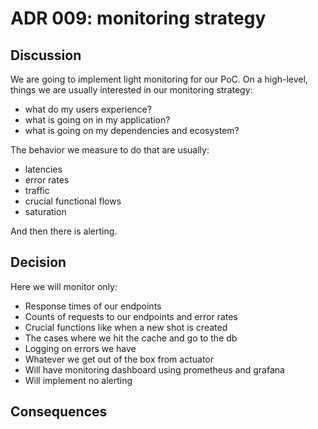 # ADR 009: monitoring strategy

## Discussion
We are going to implement light monitoring for our PoC. On a high-level, things we are usually interested in our monitoring strategy:
* what do my users experience?
* what is going on in my application?
* what is going on my dependencies and ecosystem?

The behavior we measure to do that are usually:
* latencies 
* error rates
* traffic
* crucial functional flows
* saturation

And then there is alerting.

## Decision
Here we will monitor only:
* Response times of our endpoints
* Counts of requests to our endpoints and error rates
* Crucial functions like when a new shot is created
* The cases where we hit the cache and go to the db
* Logging on errors we have
* Whatever we get out of the box from actuator
* Will have monitoring dashboard using prometheus and grafana
* Will implement no alerting

## Consequences

